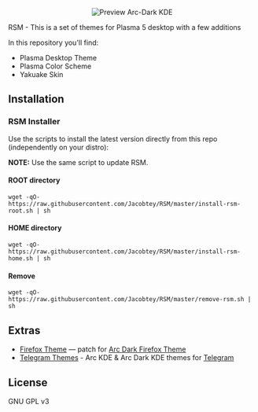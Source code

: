 <p align="center">
  <img src="https://raw.githubusercontent.com/PapirusDevelopmentTeam/arc-kde/master/preview.png" alt="Preview Arc-Dark KDE"/>
</p>

RSM - This is a set of themes for Plasma 5 desktop with a few additions

In this repository you'll find:

- Plasma Desktop Theme
- Plasma Color Scheme
- Yakuake Skin

## Installation

### RSM Installer

Use the scripts to install the latest version directly from this repo (independently on your distro):

**NOTE:** Use the same script to update RSM.

#### ROOT directory

```
wget -qO- https://raw.githubusercontent.com/Jacobtey/RSM/master/install-rsm-root.sh | sh
```
#### HOME directory

```
wget -qO- https://raw.githubusercontent.com/Jacobtey/RSM/master/install-rsm-home.sh | sh
```

#### Remove

```
wget -qO- https://raw.githubusercontent.com/Jacobtey/RSM/master/remove-rsm.sh | sh
```

## Extras

- [Firefox Theme](https://github.com/PapirusDevelopmentTeam/arc-kde/tree/master/extra/firefox) — patch for [Arc Dark Firefox Theme](https://github.com/horst3180/arc-firefox-theme#arc-dark-firefox)
- [Telegram Themes](https://github.com/PapirusDevelopmentTeam/arc-kde/tree/master/extra/telegram) - Arc KDE & Arc Dark KDE themes for [Telegram](https://desktop.telegram.org)

## License

GNU GPL v3
